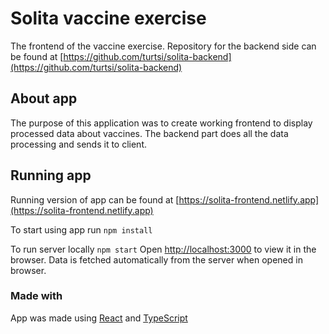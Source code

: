 # Solita vaccine exercise

The frontend of the vaccine exercise.
Repository for the backend side can be found at [https://github.com/turtsi/solita-backend](https://github.com/turtsi/solita-backend)

## About app

The purpose of this application was to create working frontend to display processed data about vaccines. The backend part does all the data processing and sends it to client.

## Running app

Running version of app can be found at [https://solita-frontend.netlify.app](https://solita-frontend.netlify.app)

To start using app run
`npm install`

To run server locally
`npm start`
Open [http://localhost:3000](http://localhost:3000) to view it in the browser.
Data is fetched automatically from the server when opened in browser.

### Made with

App was made using [React](https://reactjs.org) and [TypeScript](https://www.typescriptlang.org)
